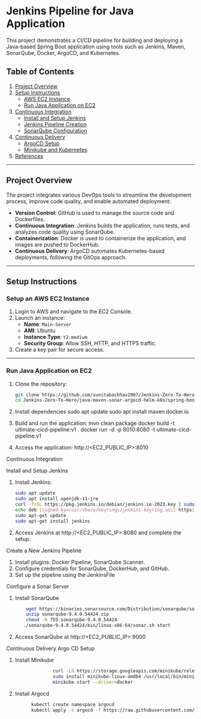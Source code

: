 # Jenkins Pipeline for Java Application

This project demonstrates a CI/CD pipeline for building and deploying a Java-based Spring Boot application using tools such as Jenkins, Maven, SonarQube, Docker, ArgoCD, and Kubernetes.

## Table of Contents
1. [Project Overview](#project-overview)
2. [Setup Instructions](#setup-instructions)
   - [AWS EC2 Instance](#setup-an-aws-ec2-instance)
   - [Run Java Application on EC2](#run-java-application-on-ec2)
3. [Continuous Integration](#continuous-integration)
   - [Install and Setup Jenkins](#install-and-setup-jenkins)
   - [Jenkins Pipeline Creation](#create-a-new-jenkins-pipeline)
   - [SonarQube Configuration](#configure-a-sonar-server-locally)
4. [Continuous Delivery](#continuous-delivery)
   - [ArgoCD Setup](#argo-cd-setup)
   - [Minikube and Kubernetes](#setup-minikube)
5. [References](#references)

---

## Project Overview
The project integrates various DevOps tools to streamline the development process, improve code quality, and enable automated deployment:
- **Version Control**: GitHub is used to manage the source code and Dockerfiles.
- **Continuous Integration**: Jenkins builds the application, runs tests, and analyzes code quality using SonarQube.
- **Containerization**: Docker is used to containerize the application, and images are pushed to DockerHub.
- **Continuous Delivery**: ArgoCD automates Kubernetes-based deployments, following the GitOps approach.

---

## Setup Instructions

### Setup an AWS EC2 Instance
1. Login to AWS and navigate to the EC2 Console.
2. Launch an instance:
   - **Name**: `Main-Server`
   - **AMI**: Ubuntu
   - **Instance Type**: `t2.medium`
   - **Security Group**: Allow SSH, HTTP, and HTTPS traffic.
3. Create a key pair for secure access.

---

### Run Java Application on EC2
1. Clone the repository:
   ```bash
   git clone https://github.com/sunitabachhav2007/Jenkins-Zero-To-Hero.git
   cd Jenkins-Zero-To-Hero/java-maven-sonar-argocd-helm-k8s/spring-boot-app
2. Install dependencies
  sudo apt update
  sudo apt install maven docker.io

3. Build and run the application:
   mvn clean package
   docker build -t ultimate-cicd-pipeline:v1 .
   docker run -d -p 8010:8080 -t ultimate-cicd-pipeline:v1
   
5. Access the application: http://<EC2_PUBLIC_IP>:8010

Continuous Integration

Install and Setup Jenkins
  1. Install Jenkins:
     ```bash
     sudo apt update
     sudo apt install openjdk-11-jre
     curl -fsSL https://pkg.jenkins.io/debian/jenkins.io-2023.key | sudo tee /usr/share/keyrings/jenkins-keyring.asc > /dev/null
     echo deb [signed-by=/usr/share/keyrings/jenkins-keyring.asc] https://pkg.jenkins.io/debian binary/ | sudo tee /etc/apt/sources.list.d/jenkins.list > /dev/null
     sudo apt-get update
     sudo apt-get install jenkins
     ```
  2. Access Jenkins at http://<EC2_PUBLIC_IP>:8080 and complete the setup.

Create a New Jenkins Pipeline
  1. Install plugins: Docker Pipeline, SonarQube Scanner.
  2. Configure credentials for SonarQube, DockerHub, and GitHub.
  3. Set up the pipeline using the JenkinsFile

Configure a Sonar Server
  1. Install SonarQube
       ```bash
           wget https://binaries.sonarsource.com/Distribution/sonarqube/sonarqube-9.4.0.54424.zip
           unzip sonarqube-9.4.0.54424.zip
           chmod -R 755 sonarqube-9.4.0.54424
          ./sonarqube-9.4.0.54424/bin/linux-x86-64/sonar.sh start
       ```
  2. Access SonarQube at http://<EC2_PUBLIC_IP>:9000

Continuous Delivery
Argo CD Setup
  1. Install Minikube
       ```bash
                     curl -LO https://storage.googleapis.com/minikube/releases/latest/minikube-linux-amd64
                     sudo install minikube-linux-amd64 /usr/local/bin/minikube
                     minikube start --driver=docker                  
       ```
  2. Install Argocd
     ```bash
           kubectl create namespace argocd
           kubectl apply -n argocd -f https://raw.githubusercontent.com/argoproj/argo-cd/stable/manifests/install.yaml
     ```
     
